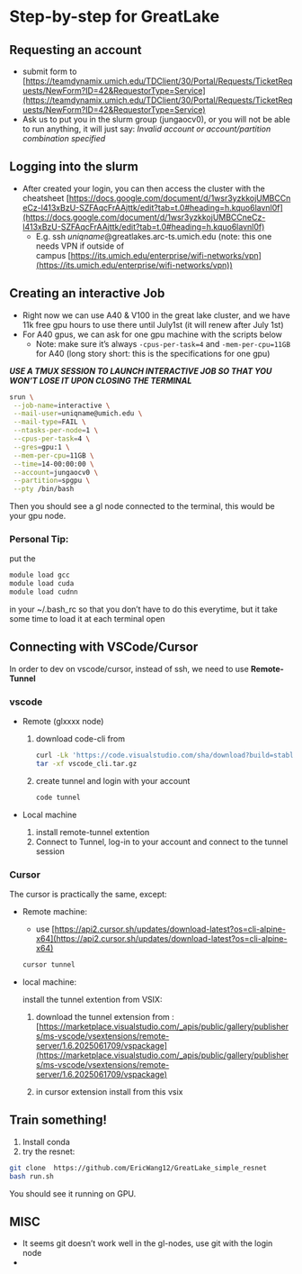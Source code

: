 # Step-by-step for GreatLake

## Requesting an account

- submit form to [https://teamdynamix.umich.edu/TDClient/30/Portal/Requests/TicketRequests/NewForm?ID=42&RequestorType=Service](https://teamdynamix.umich.edu/TDClient/30/Portal/Requests/TicketRequests/NewForm?ID=42&RequestorType=Service)
- Ask us to put you in the slurm group (jungaocv0), or you will not be able to run anything, it will just say: *Invalid account or account/partition combination specified*

## Logging into the slurm

- After created your login, you can then access the cluster with the cheatsheet [https://docs.google.com/document/d/1wsr3yzkkojUMBCCneCz-l413xBzU-SZFAqcFrAAjttk/edit?tab=t.0#heading=h.kquo6lavnl0f](https://docs.google.com/document/d/1wsr3yzkkojUMBCCneCz-l413xBzU-SZFAqcFrAAjttk/edit?tab=t.0#heading=h.kquo6lavnl0f)
    - E.g. ssh *uniqname*@greatlakes.arc-ts.umich.edu (note: this one needs VPN if outside of campus [https://its.umich.edu/enterprise/wifi-networks/vpn](https://its.umich.edu/enterprise/wifi-networks/vpn))

## Creating an interactive Job

- Right now we can use A40 & V100 in the great lake cluster, and we have 11k free gpu hours to use there until July1st (it will renew after July 1st)
- For A40 gpus, we can ask for one gpu machine with the scripts below
    - Note: make sure it’s always `-cpus-per-task=4` and `-mem-per-cpu=11GB` for A40 (long story short: this is the specifications for one gpu)
    

***USE A TMUX SESSION TO LAUNCH INTERACTIVE JOB SO THAT YOU WON’T LOSE IT UPON CLOSING THE TERMINAL***

```bash
srun \
 --job-name=interactive \
 --mail-user=uniqname@umich.edu \
 --mail-type=FAIL \
 --ntasks-per-node=1 \
 --cpus-per-task=4 \
 --gres=gpu:1 \
 --mem-per-cpu=11GB \
 --time=14-00:00:00 \
 --account=jungaocv0 \
 --partition=spgpu \
 --pty /bin/bash
```

Then you should see a gl node connected to the terminal, this would be your gpu node.

### Personal Tip:

put the 

```bash
module load gcc
module load cuda
module load cudnn
```

in your ~/.bash_rc so that you don’t have to do this everytime, but it take some time to load it at each terminal open

## Connecting with VSCode/Cursor

In order to dev on vscode/cursor, instead of ssh, we need to use **Remote-Tunnel**

### vscode

- Remote (glxxxx node)
    1. download code-cli from 
        
        ```bash
        curl -Lk 'https://code.visualstudio.com/sha/download?build=stable&os=cli-alpine-x64' --output vscode_cli.tar.gz
        tar -xf vscode_cli.tar.gz
        
        ```
        
    2. create tunnel and login with your account
        
        ```bash
        code tunnel
        ```
        
- Local machine
    1. install remote-tunnel extention
    2. Connect to Tunnel, log-in to your account and connect to the tunnel session

### Cursor

The cursor is practically the same, except:

- Remote machine:
    - use [https://api2.cursor.sh/updates/download-latest?os=cli-alpine-x64](https://api2.cursor.sh/updates/download-latest?os=cli-alpine-x64)
    
    ```bash
    cursor tunnel
    ```
    
- local machine:
    
    install the tunnel extention from VSIX:
    
     1. download the tunnel extension from : [https://marketplace.visualstudio.com/_apis/public/gallery/publishers/ms-vscode/vsextensions/remote-server/1.6.2025061709/vspackage](https://marketplace.visualstudio.com/_apis/public/gallery/publishers/ms-vscode/vsextensions/remote-server/1.6.2025061709/vspackage) 
    
    1. in cursor extension install from this vsix

## Train something!

1. Install conda
2. try the resnet:

```bash
git clone  https://github.com/EricWang12/GreatLake_simple_resnet
bash run.sh
```

You should see it running on GPU.

## MISC

- It seems git doesn’t work well in the gl-nodes, use git with the login node
-

